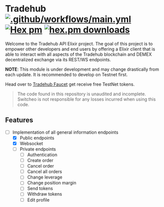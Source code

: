 # Tradehub [![.github/workflows/main.yml](https://github.com/anhmv/tradehub-elixir/actions/workflows/main.yml/badge.svg?branch=master)](https://github.com/anhmv/tradehub-elixir/actions/workflows/main.yml) [![Hex pm](https://img.shields.io/hexpm/v/tradehub.svg?style=flat)](https://hex.pm/packages/tradehub) [![hex.pm downloads](https://img.shields.io/hexpm/dt/tradehub.svg?style=flat)](https://hex.pm/packages/tradehub)

Welcome to the Tradehub API Elixir project. The goal of this project is to empower other developers and end users by offering a Elixir client that is able to interact with all aspects of the Tradehub blockchain and DEMEX decentralized exchange via its REST/WS endpoints.

**NOTE**: This module is under development and may change drastically from each update. It is recommended to develop on Testnet first.

Head over to [Tradehub Faucet](https://t.me/the_tradehub_bot) get receive free TestNet tokens.


> The code found in this repository is unaudited and incomplete. Switcheo is not responsible for any losses incurred when using this code.


## Features

* [ ] Implementation of all general information endpoints
  * [x] Public endpoints
  * [x] Websocket
  * [ ] Private endpoints
    * [ ] Authentication
    * [ ] Create order
    * [ ] Cancel order
    * [ ] Cancel all orders
    * [ ] Change leverage
    * [ ] Change position margin
    * [ ] Send tokens
    * [ ] Withdraw tokens
    * [ ] Edit profile
